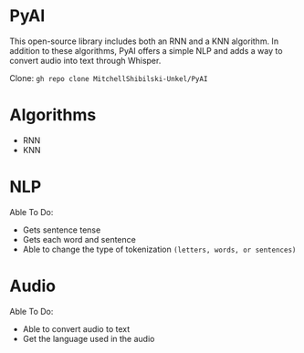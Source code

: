 # PyAI
This open-source library includes both an RNN and a KNN algorithm. In addition to these algorithms, PyAI offers a simple NLP and adds a way to convert audio into text through Whisper.

Clone: `gh repo clone MitchellShibilski-Unkel/PyAI`

# Algorithms
- RNN
- KNN

# NLP
Able To Do:
- Gets sentence tense
- Gets each word and sentence
- Able to change the type of tokenization `(letters, words, or sentences)`

# Audio
Able To Do:
- Able to convert audio to text
- Get the language used in the audio
